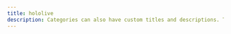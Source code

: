 ```yaml
---
title: hololive
description: Categories can also have custom titles and descriptions. The description of the Animals category lives in `content/categories/hololive/_index.md`.
---
```

